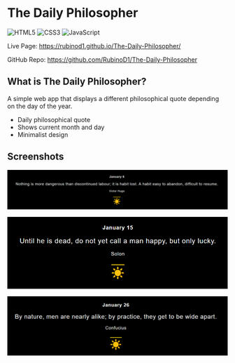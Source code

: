 # The Daily Philosopher 
![HTML5](https://img.shields.io/badge/html5-%23E34F26.svg?style=for-the-badge&logo=html5&logoColor=white) ![CSS3](https://img.shields.io/badge/css3-%231572B6.svg?style=for-the-badge&logo=css3&logoColor=white) ![JavaScript](https://img.shields.io/badge/javascript-%23323330.svg?style=for-the-badge&logo=javascript&logoColor=%23F7DF1E)

Live Page: https://rubinod1.github.io/The-Daily-Philosopher/

GitHub Repo: https://github.com/RubinoD1/The-Daily-Philosopher

## What is The Daily Philosopher?  

A simple web app that displays a different philosophical quote depending on the day of the year. 

- Daily philosophical quote 
- Shows current month and day 
- Minimalist design

## Screenshots 

![Site](./assets/images/screenshots/screenshot%202.png)

![Site](./assets/images/screenshots/screenshot%201.png)

![Site](./assets/images/screenshots/screenshot%203.png)